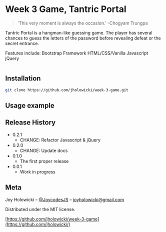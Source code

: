 # Week 3 Game, Tantric Portal
> 'This very moment is always the occasion.' -Chogyam Trungpa



Tantric Portal is a hangman-like guessing game. The player has several chances to guess the letters of the password before revealing defeat or the secret entrance.

Features include:
Bootstrap Framework
HTML/CSS/Vanilla Javascript
jQuery


![]()

## Installation

```sh
git clone https://github.com/jholowicki/week-3-game.git
```

## Usage example






## Release History

* 0.2.1
    * CHANGE: Refactor Javascript & jQuery
* 0.2.0
    * CHANGE: Update docs
* 0.1.0
    * The first proper release
* 0.0.1
    * Work in progress

## Meta

Joy Holowicki – [@JoycodesJS](https://twitter.com/joycodesjs) – joyholowicki@gmail.com

Distributed under the MIT license. 

[https://github.com/jholowicki/week-3-game](https://github.com/jholowicki/)